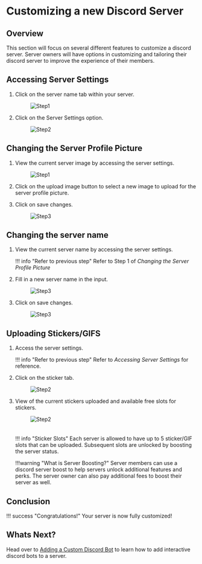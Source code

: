 # Customizing a new Discord Server

## Overview

This section will focus on several different features to customize a discord server. Server owners will have options in customizing and tailoring their discord server to improve the experience of their members.

## Accessing Server Settings

1. Click on the server name tab within your server.

    <figure>
        <img src="https://i.ibb.co/bXwM1Bd/image.png" alt="Step1" border="0">
    </figure>

2. Click on the Server Settings option.
    <figure>
        <img src="https://i.ibb.co/DLVz2Nn/image.png" alt="Step2" border="0">
    </figure>

## Changing the Server Profile Picture

1. View the current server image by accessing the server settings.

    <figure>
        <img src="https://i.ibb.co/G9T5N40/image.png" alt="Step1">
    </figure>

2. Click on the upload image button to select a new image to upload for the server profile picture.
    
3. Click on save changes.
    <figure>
        <img src="https://i.ibb.co/sWW95Zk/image.png" alt="Step3">
    </figure>

## Changing the server name

1. View the current server name by accessing the server settings.

    !!! info "Refer to previous step"
        Refer to Step 1 of <i>Changing the Server Profile Picture</i>
 
2. Fill in a new server name in the input.
    <figure>
        <img src="https://i.ibb.co/ngbJCcK/image.png" alt="Step3">
    </figure>
 

3. Click on save changes.
    <figure>
        <img src="https://i.ibb.co/sWW95Zk/image.png" alt="Step3">
    </figure>

## Uploading Stickers/GIFS

1. Access the server settings.

    !!! info "Refer to previous step"
            Refer to <i>Accessing Server Settings</i> for reference. 

2. Click on the sticker tab.
    <figure>
        <img src="https://i.ibb.co/LJ7VTXK/image.png" alt="Step2">
    </figure>

3. View of the current stickers uploaded and available free slots for stickers.

    <figure>
        <img src="https://i.ibb.co/9cm61yC/image.png" alt="Step2" style="margin-bottom:20px">
    </figure>


    !!! info "Sticker Slots"
        Each server is allowed to have up to 5 sticker/GIF slots that can be uploaded. 
        Subsequent slots are unlocked by boosting the server status.

    !!!warning "What is Server Boosting?"
        Server members can use a discord server boost to help servers unlock additional features and perks. The server owner can also pay additional fees to boost their server as well.

## Conclusion

!!! success "Congratulations!"
    Your server is now fully customized!

## Whats Next?

Head over to <a href="../task3">Adding a Custom Discord Bot</a> to learn how to add interactive discord bots to a server.
